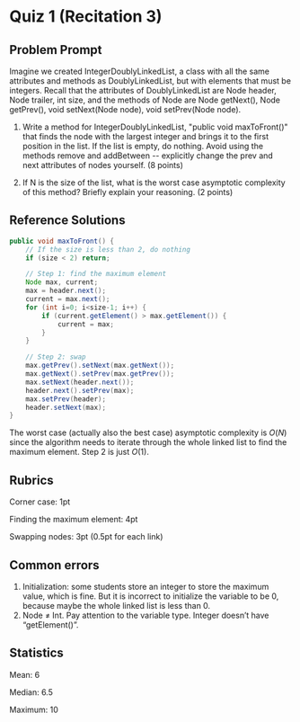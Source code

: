 # Quiz 1 (Recitation 3)

## Problem Prompt

Imagine we created IntegerDoublyLinkedList, a class with all the same attributes and methods as DoublyLinkedList, but with elements that must be integers. Recall that the attributes of DoublyLinkedList are Node header, Node trailer, int size, and the methods of Node are Node getNext(), Node getPrev(), void setNext(Node node), void setPrev(Node node).

1. Write a method for IntegerDoublyLinkedList, "public void maxToFront()" that finds the node with the largest integer and brings it to the first position in the list. If the list is empty, do nothing. Avoid using the methods remove and addBetween -- explicitly change the prev and next attributes of nodes yourself. (8 points)

2. If N is the size of the list, what is the worst case asymptotic complexity of this method? Briefly explain your reasoning. (2 points)

## Reference Solutions

```java
public void maxToFront() {
    // If the size is less than 2, do nothing
    if (size < 2) return;

    // Step 1: find the maximum element
    Node max, current;
    max = header.next();
    current = max.next();
    for (int i=0; i<size-1; i++) {
        if (current.getElement() > max.getElement()) {
            current = max;
        }
    }

    // Step 2: swap
    max.getPrev().setNext(max.getNext());
    max.getNext().setPrev(max.getPrev());
    max.setNext(header.next());
    header.next().setPrev(max);
    max.setPrev(header);
    header.setNext(max);
}
```

The worst case (actually also the best case) asymptotic complexity is $O(N)$ since the algorithm needs to iterate through the whole linked list to find the maximum element. Step 2 is just $O(1)$.

## Rubrics

Corner case: 1pt

Finding the maximum element: 4pt

Swapping nodes: 3pt (0.5pt for each link)

## Common errors

1. Initialization: some students store an integer to store the maximum value, which is fine. But it is incorrect to initialize the variable to be 0, because maybe the whole linked list is less than 0.
2. Node ≠ Int. Pay attention to the variable type. Integer doesn’t have “getElement()”.

## Statistics

Mean: 6

Median: 6.5

Maximum: 10